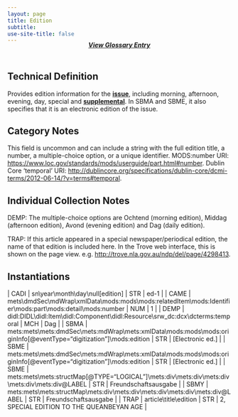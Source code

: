 ```yaml
---
layout: page
title: Edition
subtitle:  
use-site-title: false
---
```


<h4 style="text-align:center;font-style:italic;margin-top:-20px;margin-bottom:50px;"><a href="../../glossary/edition">View Glossary Entry</a></h4>

## Technical Definition

Provides edition information for the [**issue**](../issue-number), including morning,
afternoon, evening, day, special and [**supplemental**](../supplement-title). In SBMA and SBME,
it also specifies that it is an electronic edition of the issue.

## Category Notes

This field is uncommon and can include a string with the full edition
title, a number, a multiple-choice option, or a unique identifier. MODS:number URI: https://www.loc.gov/standards/mods/userguide/part.html#number. Dublin Core ‘temporal’ URI: http://dublincore.org/specifications/dublin-core/dcmi-terms/2012-06-14/?v=terms#temporal.

## Individual Collection Notes

DEMP: The multiple-choice options are Ochtend (morning edition), Middag
(afternoon edition), Avond (evening edition) and Dag (daily edition).

TRAP: If this article appeared in a special newspaper/periodical
edition, the name of that edition is included here. In the Trove web
interface, this is shown on the page view. e.g.
http://trove.nla.gov.au/ndp/del/page/4298413.

## Instantiations  

| CADI  |  sn\\year\\month\\day\\null\[edition\]  | STR | ed-1  |
| CAME  |  mets\\dmdSec\\mdWrap\\xmlData\\mods:mods\\mods:relatedItem\\mods:Identifier\\mods:part\\mods:detail\\mods:number  | NUM | 1  |
| DEMP  |  didl:DIDL\\didl:Item\\didl:Component\\didl:Resource\\srw\_dc:dcx\\dcterms:temporal  | MCH | Dag  |
| SBMA  |  mets:mets\\mets:dmdSec\\mets:mdWrap\\mets:xmlData\\mods:mods\\mods:originInfo\[@eventType=“digitization”\]\\mods:edition | STR | \[Electronic ed.\]  |
| SBME  |  mets:mets\\mets:dmdSec\\mets:mdWrap\\mets:xmlData\\mods:mods\\mods:originInfo\[@eventType=“digitization”\]\\mods:edition | STR | \[Electronic ed.\]  |
| SBME  |  mets:mets\\mets:structMap\[@TYPE=“LOGICAL”\]\\mets:div\\mets:div\\mets:div\\mets:div\\mets:div@LABEL  | STR | Freundschaftsausgabe  |
| SBMY  |  mets:mets\\mets:structMap\\mets:div\\mets:div\\mets:div\\mets:div\\mets:div@LABEL  | STR | Freundschaftsausgabe  |
| TRAP  |  article\\title\\edition  | STR | 2, SPECIAL EDITION TO THE QUEANBEYAN AGE |

